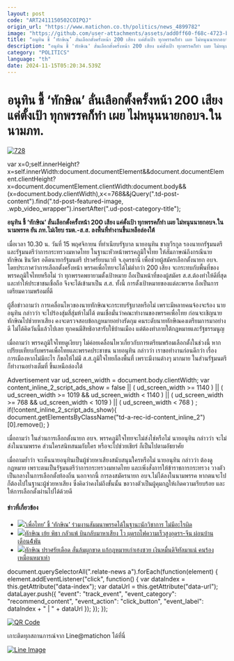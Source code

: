 ```yaml
---
layout: post
code: "ART2411150502COIPQJ"
origin_url: "https://www.matichon.co.th/politics/news_4899782"
image: "https://github.com/user-attachments/assets/add0ff60-f68c-4723-b4b0-c50382d021f3"
title: "อนุทิน ชี้ ‘ทักษิณ’ ลั่นเลือกตั้งครั้งหน้า 200 เสียง แค่ตั้งเป้า ทุกพรรคก็ทํา เผย ไม่หนุนนายกอบจ.ในนามภท."
description: "อนุทิน ชี้ 'ทักษิณ' ลั่นเลือกตั้งครั้งหน้า 200 เสียง แค่ตั้งเป้า ทุกพรรคก็ทํา เผย ไม่หนุนนายกอบจ.ในนามพรรค ยัน ภท.ไม่เงียบ รมต.-ส.ส."
category: "POLITICS"
language: "th"
date: 2024-11-15T05:20:34.539Z
---
```


# อนุทิน ชี้ ‘ทักษิณ’ ลั่นเลือกตั้งครั้งหน้า 200 เสียง แค่ตั้งเป้า ทุกพรรคก็ทํา เผย ไม่หนุนนายกอบจ.ในนามภท.

[![](https://www.matichon.co.th/wp-content/uploads/2024/11/728-200.jpg "728")](https://www.matichon.co.th/wp-content/uploads/2024/11/728-200.jpg)

var x=0;self.innerHeight?x=self.innerWidth:document.documentElement&&document.documentElement.clientHeight?x=document.documentElement.clientWidth:document.body&&(x=document.body.clientWidth),x<=768&&jQuery(".td-post-content").find(".td-post-featured-image, .wpb\_video\_wrapper").insertAfter(".ud-post-category-title");

**อนุทิน ชี้ ‘ทักษิณ’ ลั่นเลือกตั้งครั้งหน้า 200 เสียง แค่ตั้งเป้า ทุกพรรคก็ทํา เผย ไม่หนุนนายกอบจ.ในนามพรรค ยัน ภท.ไม่เงียบ รมต.-ส.ส. ลงพื้นที่ทำงานขึ้นเหลือล่องใต้**

เมื่อเวลา 10.30 น. วันที่ 15 พฤศจิกายน ที่ทําเนียบรัฐบาล นายอนุทิน ชาญวีรกูล รองนายกรัฐมนตรีและรัฐมนตรีว่าการกระทรวงมหาดไทย ในฐานะหัวหน้าพรรคภูมิใจไทย ให้สัมภาษณ์ถึงกรณีนายทักษิณ ชินวัตร อดีตนายกรัฐมนตรี ปราศรัยบนเวที จ.อุดรธานี เพื่อช่วยผู้สมัครเลือกตั้งนายก อบจ. โดยประกาศว่าการเลือกตั้งครั้งหน้า พรรคเพื่อไทยจะได้ไม่ต่ำกว่า 200 เสียง จะกระทบกับพื้นที่ของพรรคภูมิใจไทยหรือไม่ ว่า ทุกพรรคพยายามตั้งเป้าหมาย ถือเป็นหน้าที่ของผู้สมัคร ส.ส.ต้องทำให้ดีที่สุด และทำให้ประชาชนเชื่อถือ จึงจะได้เข้ามาเป็น ส.ส. ทั้งนี้ การตั้งเป้าหมายของแต่ละพรรค ถือเป็นการเตรียมความพร้อมที่ดี

ผู้สื่อข่าวถามว่า การเคลื่อนไหวของนายทักษิณจะกระทบรัฐบาลหรือไม่ เพราะมีหลายคนจ้องจะร้อง นายอนุทิน กล่าวว่า จะไปร้องสุ่มสี่สุ่มห้าไม่ได้ ตนเชื่อมั่นว่าคณะทำงานของพรรคเพื่อไทย ก่อนจะเชิญนายทักษิณไปช่วยหาเสียง คงจะตรวจสอบข้อกฎหมายอย่างรัดกุม คนระดับนายทักษิณคงเตรียมการมาอย่างดี ไม่ได้คิดวันนี้แล้วไปเลย ทุกคนมีสิทธิอาสารับใช้บ้านเมือง แต่ต้องทำภายใต้กฎหมายและรัฐธรรมนูญ

เมื่อถามว่า พรรคภูมิใจไทยดูเงียบๆ ไม่ค่อยเคลื่อนไหวเกี่ยวกับการเตรียมพร้อมเลือกตั้งในช่วงนี้ หากเปรียบเทียบกับพรรคเพื่อไทยและพรรคประชาชน นายอนุทิน กล่าวว่า เราขอทำงานก่อนดีกว่า เรื่องการเมืองหากไม่มีอะไร ก็ขอให้ไม่มี ส.ส.ภูมิใจไทยก็ลงพื้นที่ เพราะมีงานต่างๆ มากมาย ในส่วนรัฐมนตรีก็ทำงานอย่างเต็มที่ ขึ้นเหนือล่องใต้

Advertisement var ud\_screen\_width = document.body.clientWidth; var content\_inline\_2\_script\_ads\_show = false || ( ud\_screen\_width >= 1140 ) || ( ud\_screen\_width >= 1019 && ud\_screen\_width < 1140 ) || ( ud\_screen\_width >= 768 && ud\_screen\_width < 1019 ) || ( ud\_screen\_width < 768 ) ; if(!content\_inline\_2\_script\_ads\_show){ document.getElementsByClassName("td-a-rec-id-content\_inline\_2")\[0\].remove(); }

เมื่อถามว่า ในส่วนการเลือกตั้งนายก อบจ. พรรคภูมิใจไทยจะไม่ส่งใช่หรือไม่ นายอนุทิน กล่าวว่า จะไม่ส่งในนามพรรค ส่วนใครสนิทสนมกับใคร หรือจะไปช่วยเชียร์ ก็เป็นไปตามอัธยาศัย

เมื่อถามย้ำว่า จะเห็นนายอนุทินเป็นผู้ช่วยหาเสียงสนับสนุนใครหรือไม่ นายอนุทิน กล่าวว่า ต้องดูกฎหมาย เพราะตนเป็นรัฐมนตรีว่าการกระทรวงมหาดไทย และเพิ่งสั่งการให้ข้าราชการกระทรวง วางตัวเป็นกลางในการเลือกตั้งท้องถิ่น นอกจากนี้ การลงสมัครนายก อบจ.ไม่ได้ลงในนามพรรค หากตนจะไป ก็ต้องไปในฐานะผู้ช่วยหาเสียง ซึ่งคิดว่าคงไม่ถึงขั้นนั้น ขอวางตัวเป็นผู้คุมกฎให้เกิดความเรียบร้อย และให้การเลือกตั้งผ่านไปได้ด้วยดี

#### ข่าวที่เกี่ยวข้อง

*   [![](https://www.matichon.co.th/wp-content/uploads/2024/11/728-194.jpg)‘เพื่อไทย’ ชี้ ‘ทักษิณ’ ร่วมงานสัมมนาพรรคได้ในฐานะนักวิชาการ ไม่มีอะไรผิด](https://www.matichon.co.th/politics/news_4899536)
*   [![](https://www.matichon.co.th/wp-content/uploads/2024/11/122-3.jpg)ทักษิณ เย้ย พิธา กลัวแพ้ บินกลับมาหาเสียง โว ผุดรถไฟความเร็วสูงอุดรฯ-จีน ผ่อนบ้านเดือน4พัน](https://www.matichon.co.th/politics/news_4899116)
*   [![](https://www.matichon.co.th/wp-content/uploads/2024/11/119-2.jpg)ทักษิณ ปราศรัยเดือด ลั่นล้มผูกขาด แก้กฎหมายเก่าเฮงซวย เงินหมื่นดิจิทัลมาแน่ คนร้องเหมือนหมาเห่า](https://www.matichon.co.th/politics/news_4897901)

document.querySelectorAll(".relate-news a").forEach(function(element) { element.addEventListener("click", function() { var dataIndex = this.getAttribute("data-index"); var dataUrl = this.getAttribute("data-url"); dataLayer.push({ "event": "track\_event", "event\_category": "recommend\_content", "event\_action": "click\_button", "event\_label": dataIndex + " | " + dataUrl }); }); });

[![QR Code](https://www.matichon.co.th/wp-content/uploads/2023/07/wob1371z.jpg)](https://lin.ee/ht0nDxX)

เกาะติดทุกสถานการณ์จาก Line@matichon ได้ที่นี่

[![Line Image](https://www.matichon.co.th/wp-content/uploads/2023/07/th.png)](https://lin.ee/ht0nDxX)
